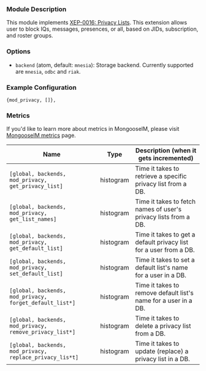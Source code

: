 ### Module Description
This module implements [XEP-0016: Privacy Lists](http://xmpp.org/extensions/xep-0016.html). This extension allows user to block IQs, messages, presences, or all, based on JIDs, subscription, and roster groups.

### Options
* `backend` (atom, default: `mnesia`): Storage backend. Currently supported are `mnesia`, `odbc` and `riak`.

### Example Configuration
```
{mod_privacy, []},
```

### Metrics

If you'd like to learn more about metrics in MongooseIM, please visit [MongooseIM metrics](../operation-and-maintenance/Mongoose-metrics.md) page.

| Name | Type | Description (when it gets incremented) |
| ---- | ---- | -------------------------------------- |
| `[global, backends, mod_privacy, get_privacy_list]` | histogram | Time it takes to retrieve a specific privacy list from a DB. |
| `[global, backends, mod_privacy, get_list_names]` | histogram | Time it takes to fetch names of user's privacy lists from a DB. |
| `[global, backends, mod_privacy, get_default_list]` | histogram | Time it takes to get a default privacy list for a user from a DB. |
| `[global, backends, mod_privacy, set_default_list]` | histogram | Time it takes to set a default list's name for a user in a DB. |
| `[global, backends, mod_privacy, forget_default_list*]` | histogram | Time it takes to remove default list's name for a user in a DB. |
| `[global, backends, mod_privacy, remove_privacy_list*]` | histogram | Time it takes to delete a privacy list from a DB. |
| `[global, backends, mod_privacy, replace_privacy_lis*t]` | histogram | Time it takes to update (replace) a privacy list in a DB. |
